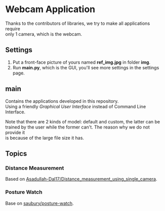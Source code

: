 # Webcam Application

Thanks to the contributors of libraries, we try to make all applications require \
only 1 camera, which is the webcam.

## Settings

1. Put a front-face picture of yours named **ref_img.jpg** in folder **img**.
1. Run **main.py**, which is the GUI, you'll see more settings in the settings page.

## main

Contains the applications developed in this repository. \
Using a friendly *Graphical User Interface* instead of Command Line Interface.

Note that there are 2 kinds of model: default and custom, the latter can be \
trained by the user while the former can't. The reason why we do not provide it \
is because of the large file size it has.

## Topics

### Distance Measurement

Based on [Asadullah-Dal17/Distance_measurement_using_single_camera](https://github.com/Asadullah-Dal17/Distance_measurement_using_single_camera).

### Posture Watch

Base on [saubury/posture-watch](https://github.com/saubury/posture-watch).
